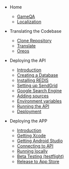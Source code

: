 <!-- docs/_sidebar.md -->

* Home
    * [GameQA](/)
    * [Localization](/localization.md)

* Translating the Codebase
    * [Clone Repository](/Localize/clone_repo.md)
    * [Translate](/Localize/translate.md)
    * [Oreos](/Localize/oreos.md)

* Deploying the API
    * [Introduction](/API_Setup/introduction.md)
    * [Creating a Database](/API_Setup/create_database.md)
    * [Installing REDIS](/API_Setup/install_redis.md)
    * [Setting up SendGrid](/API_Setup/setup_sendgrid.md)
    * [Google Search Engine](/API_Setup/google_search_engine.md)
    * [Adding sources](/API_Setup/add_sources.md)
    * [Environment variables](/API_Setup/environment_variables.md)
    * [Running the API](/API_Setup/run_api.md)
    * [Deployment](/API_Setup/deploy.md)

* Deploying the APP
    * [Introduction](/APP_Setup/introduction.md)
    * [Getting Xcode](/APP_Setup/get_xcode.md)
    * [Getting Android Studio](/APP_Setup/get_android_studio.md)
    * [Connecting to API](/APP_Setup/connect_to_api.md)
    * [Running locally](/APP_Setup/run_local.md)
    * [Beta Testing (testflight)](/APP_Setup/beta_testing.md)
    * [Release to App Store](/APP_Setup/release_to_app_store.md)


